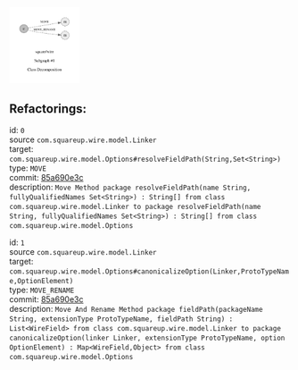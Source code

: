 <img src=subgraph_atomic_1.svg width=25%>

## Refactorings:

id: `0`\
source `com.squareup.wire.model.Linker`\
target: `com.squareup.wire.model.Options#resolveFieldPath(String,Set<String>)`\
type: `MOVE`\
commit: [85a690e3c](https://github.com/square/wire/commit/85a690e3cdbbb8447342eefdf690e22ad1b33e02)\
description: `Move Method package resolveFieldPath(name String, fullyQualifiedNames Set<String>) : String[] from class com.squareup.wire.model.Linker to package resolveFieldPath(name String, fullyQualifiedNames Set<String>) : String[] from class com.squareup.wire.model.Options`

id: `1`\
source `com.squareup.wire.model.Linker`\
target: `com.squareup.wire.model.Options#canonicalizeOption(Linker,ProtoTypeName,OptionElement)`\
type: `MOVE_RENAME`\
commit: [85a690e3c](https://github.com/square/wire/commit/85a690e3cdbbb8447342eefdf690e22ad1b33e02)\
description: `Move And Rename Method package fieldPath(packageName String, extensionType ProtoTypeName, fieldPath String) : List<WireField> from class com.squareup.wire.model.Linker to package canonicalizeOption(linker Linker, extensionType ProtoTypeName, option OptionElement) : Map<WireField,Object> from class com.squareup.wire.model.Options`

